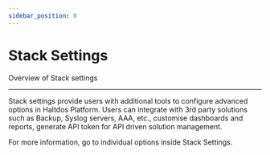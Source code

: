 ```yaml
---
sidebar_position: 0
---
```


# Stack Settings

Overview of Stack settings

---

Stack settings provide users with additional tools to configure advanced options in Haltdos Platform. Users can integrate with 3rd party solutions such as Backup, Syslog servers, AAA, etc., customise dashboards and reports, generate API token for API driven solution management.

For more information, go to individual options inside Stack Settings.